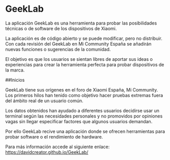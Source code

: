 # GeekLab
La aplicación GeekLab es una herramienta para probar las posibilidades técnicas o de software de los dispositivos de Xiaomi.

La aplicación es de código abierto y se puede modificar, pero no distribuir. Con cada revisión del GeekLab en Mi Community España se añadirán nuevas funciones o sugerencias de la comunidad.

El objetivo es que los usuarios se sientan libres de aportar sus ideas o experiencias para crear la herramienta perfecta para probar dispositivos de la marca.

##Inicios

GeekLab tiene sus orígenes en el foro de Xiaomi España, Mi Community. Los primeros hilos han tenido como objetivo hacer pruebas extremas fuera del ámbito real de un usuario común.

Los datos obtenidos han ayudado a diferentes usuarios decidirse usar un terminal según las necesidades personales y no promovidos por opiniones vagas sin llegar especificar factores que algunos usuarios demandan.

Por ello GeekLab recive una aplicación donde se ofrecen herramientas para probar software o el rendimiento de hardware.

Para más información accede al siguiente enlace: https://davidcreator.github.io/GeekLab/
